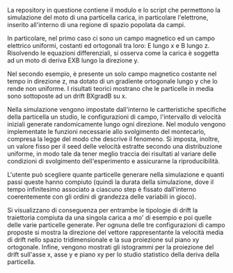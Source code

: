 La repository in questione contiene il modulo e lo script che permettono la simulazione del moto di una particella carica, in particolare l'elettrone, inserito all'interno di una regione di spazio popolata da campi.

In particolare, nel primo caso ci sono un campo magnetico ed un campo elettrico uniformi, costanti ed ortogonali tra loro: E lungo x e B lungo z. Risolvendo le equazioni differenziali, si osserva come la carica è soggetta ad un moto di deriva EXB lungo la direzione y.

Nel secondo esempio, è presente un solo campo magnetico costante nel tempo in direzione z, ma dotato di un gradiente ortogonale lungo y che lo rende non uniforme. I risultati teorici mostrano che le particelle in media sono sottoposte ad un drift BXgradB su x.



Nella simulazione vengono impostate dall'interno le cartteristiche specifiche della particella un studio, le configurazioni di campo, l'intervallo di velocità iniziali generate randomicamente lungo ogni direzione. Nel modulo vengono implementate le funzioni necessarie allo svolgimento del montecarlo, compresa la legge del modo che descrive il fenomeno. Si imposta, inoltre, un valore fisso per il seed delle velocità estratte secondo una distribuzione uniforme, in modo tale da tener meglio traccia dei risultati al variare delle condizioni di svolgimento dell'esperimento e assicurarne la riproducibilità.

L'utente può scegliere quante particelle generare nella simulazione e quanti passi queste hanno compiuto (quindi la durata della simulazione, dove il tempo infinitesimo associato a ciascuno step è fissato dall'interno coerentemente con gli ordini di grandezza delle variabili in gioco).

Si visualizzano di conseguenza per entrambe le tipologie di drift la traiettoria compiuta da una singola carica a mo' di esempio e poi quelle delle varie particelle generate. Per ognuna delle tre configurazioni di campo proposte si mostra la direzione del vettore rappresentante la velocità media di drift nello spazio tridimensionale e la sua proiezione sul piano xy ortogonale. Infine, vengono mostrati gli istogrammi per la proiezione del drift sull'asse x, asse y e piano xy per lo studio statistico della deriva della particella.
